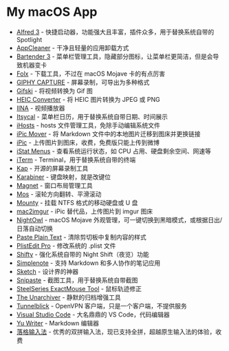 # My macOS App

- [Alfred 3](https://www.alfredapp.com/) - 快捷启动器，功能强大且丰富，插件众多，用于替换系统自带的 Spotlight
- [AppCleaner](https://freemacsoft.net/appcleaner/) - 干净且轻量的应用卸载方式
- [Bartender 3](https://www.macbartender.com/) - 菜单栏管理工具，隐藏部分图标，让菜单栏更简洁，但是会导致机器变卡
- [Folx](https://mac.eltima.com/download-manager.html) - 下载工具，不过在 macOS Mojave 卡的有点厉害
- [GIPHY CAPTURE](https://giphy.com/apps/giphycapture) - 屏幕录制，可导出为多种格式
- [Gifski](https://gif.ski/) - 将视频转换为 Gif 图
- [HEIC Converter](https://sindresorhus.com/heic-converter) - 将 HEIC 图片转换为 JPEG 或 PNG
- [IINA](https://lhc70000.github.io/iina/) - 视频播放器
- [Itsycal](https://www.mowglii.com/itsycal/) - 菜单栏日历，用于替换系统自带日期、时间展示
- [iHosts](https://github.com/toolinbox/iHosts) - hosts 文件管理工具，免除手动编辑系统文件
- [iPic Mover](https://itunes.apple.com/cn/app/id1183822957) - 将 Markdown 文件中的本地图片迁移到图床并更换链接
- [iPic](https://itunes.apple.com/cn/app/id1101244278) - 上传图片到图床，收费，免费版只能上传到微博
- [iStat Menus](https://bjango.com/mac/istatmenus/) - 查看系统运行状态，如 CPU 占用、硬盘剩余空间、网速等
- [iTerm](https://www.iterm2.com/) - Terminal，用于替换系统自带的终端
- [Kap](https://getkap.co/) - 开源的屏幕录制工具
- [Karabiner](https://pqrs.org/osx/karabiner/) - 键盘映射，就是改键位
- [Magnet](http://magnet.crowdcafe.com/) - 窗口布局管理工具
- [Mos](https://mos.caldis.me/) - 滚轮方向翻转、平滑滚动
- [Mounty](http://enjoygineering.com/mounty/) - 挂载 NTFS 格式的移动硬盘或 U 盘
- [mac2imgur](https://github.com/mileswd/mac2imgur) - iPic 替代品，上传图片到 imgur 图床
- [NightOwl](https://nightowl.kramser.xyz/) - macOS Mojave 外观管理，可一键切换到黑暗模式，或根据日出/日落自动切换
- [Paste Plain Text](https://itunes.apple.com/cn/app/id1407015686) - 清除剪切板中复制内容的样式
- [PlistEdit Pro](https://www.fatcatsoftware.com/plisteditpro/) - 修改系统的 .plist 文件
- [Shifty](https://shifty.natethompson.io/en/) - 强化系统自带的 Night Shift（夜览）功能
- [Simplenote](https://simplenote.com/) - 支持 Markdown 和多人协作的笔记应用
- [Sketch](https://www.sketchapp.com/) - 设计界的神器
- [Snipaste](https://www.snipaste.com/) - 截图工具，用于替换系统自带截图
- [SteelSeries ExactMouse Tool](https://cn.steelseries.com/engine) - 鼠标轨迹修正
- [The Unarchiver](https://theunarchiver.com/) - 静默的归档增强工具
- [Tunnelblick](https://tunnelblick.net/) - OpenVPN 客户端，只是一个客户端，不提供服务
- [Visual Studio Code](https://code.visualstudio.com/) - 大名鼎鼎的 VS Code，代码编辑器
- [Yu Writer](https://ivarptr.github.io/yu-writer.site/) - Markdown 编辑器
- [落格输入法](https://im.logcg.com/loginputmac2) - 优秀的双拼输入法，现已支持全拼，超越原生输入法的体验，收费
